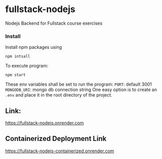 # fullstack-nodejs

Nodejs Backend for Fullstack course exercises

### Install

Install npm packages using

```
npm intsall
```

To execute program:

```
npm start
```

These env variables shall be set to run the program:
`PORT`: default 3001
`MONGODB_URI`: mongo db connection string
One easy option is to create an `.env` and place it in the root directory of the project.

## Link:

https://fullstack-nodejs.onrender.com

## Containerized Deployment Link

https://fullstack-nodejs-containerized.onrender.com
